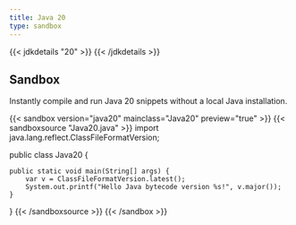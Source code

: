 ```yaml
---
title: Java 20
type: sandbox
---
```


{{< jdkdetails "20" >}}
{{< /jdkdetails >}}

## Sandbox

Instantly compile and run Java 20 snippets without a local Java installation.

{{< sandbox version="java20" mainclass="Java20" preview="true" >}}
{{< sandboxsource "Java20.java" >}}
import java.lang.reflect.ClassFileFormatVersion;

public class Java20 {

    public static void main(String[] args) {
    	var v = ClassFileFormatVersion.latest();
        System.out.printf("Hello Java bytecode version %s!", v.major());
    }

}
{{< /sandboxsource >}}
{{< /sandbox >}}